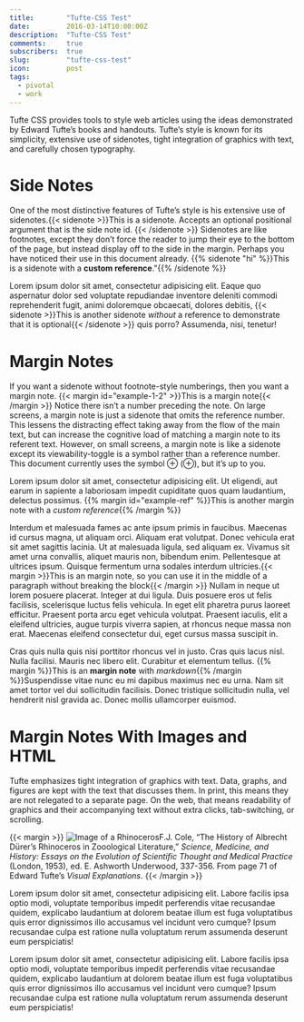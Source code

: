 ```yaml
---
title:        "Tufte-CSS Test"
date:         2016-03-14T10:00:00Z
description:  "Tufte-CSS Test"
comments:     true
subscribers:  true
slug:         "tufte-css-test"
icon:         post
tags:
  - pivotal
  - work
---
```


Tufte CSS provides tools to style web articles using the ideas demonstrated by Edward Tufte’s books and handouts. Tufte’s style is known for its simplicity, extensive use of sidenotes, tight integration of graphics with text, and carefully chosen typography.

# Side Notes

One of the most distinctive features of Tufte’s style is his extensive use of sidenotes.{{< sidenote >}}This is a sidenote. Accepts an optional positional argument that is the side note id. {{< /sidenote >}} Sidenotes are like footnotes, except they don’t force the reader to jump their eye to the bottom of the page, but instead display off to the side in the margin. Perhaps you have noticed their use in this document already. {{% sidenote "hi" %}}This is a sidenote with a **custom reference**."{{% /sidenote %}}

Lorem ipsum dolor sit amet, consectetur adipisicing elit. Eaque quo aspernatur dolor sed voluptate repudiandae inventore deleniti commodi reprehenderit fugit, animi doloremque obcaecati, dolores debitis, {{< sidenote >}}This is another sidenote *without* a reference to demonstrate that it is optional{{< /sidenote >}} quis porro? Assumenda, nisi, tenetur!

# Margin Notes

If you want a sidenote without footnote-style numberings, then you want a margin note. {{< margin id="example-1-2" >}}This is a margin note{{< /margin >}} Notice there isn’t a number preceding the note. On large screens, a margin note is just a sidenote that omits the reference number. This lessens the distracting effect taking away from the flow of the main text, but can increase the cognitive load of matching a margin note to its referent text. However, on small screens, a margin note is like a sidenote except its viewability-toggle is a symbol rather than a reference number. This document currently uses the symbol ⊕ (&#8853;), but it’s up to you.

Lorem ipsum dolor sit amet, consectetur adipisicing elit. Ut eligendi, aut earum in sapiente a laboriosam impedit cupiditate quos quam laudantium, delectus possimus. {{% margin id="example-ref" %}}This is another margin note with a *custom reference*{{% /margin %}}

Interdum et malesuada fames ac ante ipsum primis in faucibus. Maecenas id cursus magna, ut aliquam orci. Aliquam erat volutpat. Donec vehicula erat sit amet sagittis lacinia. Ut at malesuada ligula, sed aliquam ex. Vivamus sit amet urna convallis, aliquet mauris non, bibendum enim. Pellentesque at ultrices ipsum. Quisque fermentum urna sodales interdum ultricies.{{< margin >}}This is an margin note, so you can use it in the middle of a paragraph without breaking the block{{< /margin >}} Nullam in neque ut lorem posuere placerat. Integer at dui ligula. Duis posuere eros ut felis facilisis, scelerisque luctus felis vehicula. In eget elit pharetra purus laoreet efficitur. Praesent porta arcu eget vehicula volutpat. Praesent iaculis, elit a eleifend ultricies, augue turpis viverra sapien, at rhoncus neque massa non erat. Maecenas eleifend consectetur dui, eget cursus massa suscipit in.

Cras quis nulla quis nisi porttitor rhoncus vel in justo. Cras quis lacus nisl. Nulla facilisi. Mauris nec libero elit. Curabitur et elementum tellus. {{% margin %}}This is an  **margin note** with _markdown_{{% /margin %}}Suspendisse vitae nunc eu mi dapibus maximus nec eu urna. Nam sit amet tortor vel dui sollicitudin facilisis. Donec tristique sollicitudin nulla, vel hendrerit nisl gravida ac. Donec mollis ullamcorper euismod.

# Margin Notes With Images and HTML

Tufte emphasizes tight integration of graphics with text. Data, graphs, and figures are kept with the text that discusses them. In print, this means they are not relegated to a separate page. On the web, that means readability of graphics and their accompanying text without extra clicks, tab-switching, or scrolling.

{{< margin >}}
<img src="https://edwardtufte.github.io/tufte-css/img/rhino.png" alt="Image of a Rhinoceros"/>F.J. Cole, “The History of Albrecht Dürer’s Rhinoceros in Zooological Literature,” <em>Science, Medicine, and History: Essays on the Evolution of Scientific Thought and Medical Practice</em> (London, 1953), ed. E. Ashworth Underwood, 337-356. From page 71 of Edward Tufte’s <em>Visual Explanations</em>.
{{< /margin >}}

Lorem ipsum dolor sit amet, consectetur adipisicing elit. Labore facilis ipsa optio modi, voluptate temporibus impedit perferendis vitae recusandae quidem, explicabo laudantium at dolorem beatae illum est fuga voluptatibus quis error dignissimos illo accusamus vel incidunt vero cumque? Ipsum recusandae culpa est ratione nulla voluptatum rerum assumenda deserunt eum perspiciatis!

Lorem ipsum dolor sit amet, consectetur adipisicing elit. Labore facilis ipsa optio modi, voluptate temporibus impedit perferendis vitae recusandae quidem, explicabo laudantium at dolorem beatae illum est fuga voluptatibus quis error dignissimos illo accusamus vel incidunt vero cumque? Ipsum recusandae culpa est ratione nulla voluptatum rerum assumenda deserunt eum perspiciatis!
